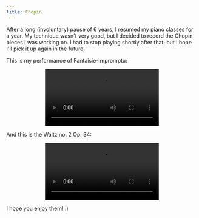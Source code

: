 ```yaml
---
title: Chopin
---
```


After a long (involuntary) pause of 6 years, I resumed my piano classes for a year. My technique wasn't very good, but I decided to record the Chopin pieces I was working on. I had to stop playing shortly after that, but I hope I'll pick it up again in the future.

This is my performance of Fantaisie-Impromptu:

<video style="display: block; margin-left: auto; margin-right: auto;" controls>
 <source src="https://rr2---sn-ua87zn7e.c.drive.google.com/videoplayback?expire=1689814324&ei=9Ey4ZIiKNPaAu7APgLeoWA&ip=185.3.145.210&cp=QVRNQUlfU1NQRVhPOjBLX2JDbHlsc2xobURFVVI2bVVvY0QtQnZwVkVuRGVocTlVNGpoOTFEV0Y&id=77f995aa76ea4a32&itag=37&source=webdrive&requiressl=yes&mh=Ew&mm=32&mn=sn-ua87zn7e&ms=su&mv=m&mvi=2&pl=24&ttl=transient&susc=dr&driveid=1NK-LmLpWXaX2TinRGfcpsyItZQBvfIKk&app=explorer&mime=video/mp4&vprv=1&prv=1&dur=394.367&lmt=1689799670447544&mt=1689799505&subapp=DRIVE_WEB_FILE_VIEWER&txp=0001224&sparams=expire,ei,ip,cp,id,itag,source,requiressl,ttl,susc,driveid,app,mime,vprv,prv,dur,lmt&sig=AOq0QJ8wRQIhAK8Lsb1aVNaCnK8RJ6Du3UJVHLB6jjuJYY8H-2mUeWNMAiBviUTA2WILamDj4H9tOwsDYpmMtzZSiIYCePvl-4bMPQ==&lsparams=mh,mm,mn,ms,mv,mvi,pl&lsig=AG3C_xAwRQIgfyFkNirxQQaR_jPvoZ2oDFdb1vpr71otGjI2sK2K2WsCIQD_WKhmOXihvhJ9HViYdeJVkAiWKMG0H6PWQ2z0x_RXkA==&cpn=9g5futwenJETRQVo&c=WEB_EMBEDDED_PLAYER&cver=1.20230716.00.00" type="video/mp4"/>
</video>

And this is the Waltz no. 2 Op. 34:

<video src="LINK" controls="controls" style="display: block; margin-left: auto; margin-right: auto;">
</video>

I hope you enjoy them! :)